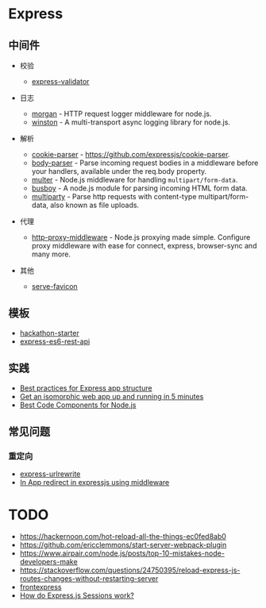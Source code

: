 Express
=======

## 中间件

- 校验

    - [express-validator](https://github.com/ctavan/express-validator)

- 日志

    - [morgan](https://github.com/expressjs/morgan) - HTTP request logger middleware for node.js.
    - [winston](https://github.com/winstonjs/winston) - A multi-transport async logging library for node.js.

- 解析

    - [cookie-parser](https://www.npmjs.com/package/cookie-parser) - https://github.com/expressjs/cookie-parser.
    - [body-parser](https://github.com/expressjs/body-parser) - Parse incoming request bodies in a middleware before your handlers, available under the req.body property.
    - [multer](https://github.com/expressjs/multer) - Node.js middleware for handling `multipart/form-data`.
    - [busboy](https://github.com/mscdex/busboy) - A node.js module for parsing incoming HTML form data.
    - [multiparty](https://github.com/pillarjs/multiparty) - Parse http requests with content-type multipart/form-data, also known as file uploads.

- 代理

    - [http-proxy-middleware](https://www.npmjs.com/package/http-proxy-middleware) - Node.js proxying made simple. Configure proxy middleware with ease for connect, express, browser-sync and many more.

- 其他

    - [serve-favicon](https://github.com/expressjs/serve-favicon)

## 模板

- [hackathon-starter](https://github.com/sahat/hackathon-starter)
- [express-es6-rest-api](https://github.com/developit/express-es6-rest-api)

## 实践

- [Best practices for Express app structure](https://www.terlici.com/2014/08/25/best-practices-express-structure.html)
- [Get an isomorphic web app up and running in 5 minutes](https://hackernoon.com/get-an-isomorphic-web-app-up-and-running-in-5-minutes-72da028c15dd)
- [Best Code Components for Node.js](https://www.datree.io/blog/best-code-components-for-node.js?utm_source=social&utm_medium=fb&utm_campaign=apr23&utm_content=nodejs)

## 常见问题

### 重定向
- [express-urlrewrite](https://github.com/kapouer/express-urlrewrite)
- [In App redirect in expressjs using middleware](https://stackoverflow.com/questions/19079497/in-app-redirect-in-expressjs-using-middleware)


# TODO

- https://hackernoon.com/hot-reload-all-the-things-ec0fed8ab0
- https://github.com/ericclemmons/start-server-webpack-plugin
- https://www.airpair.com/node.js/posts/top-10-mistakes-node-developers-make
- https://stackoverflow.com/questions/24750395/reload-express-js-routes-changes-without-restarting-server
- [frontexpress](https://github.com/camelaissani/frontexpress)
- [How do Express.js Sessions work?](https://medium.com/dailyjs/techniques-for-decomposing-react-components-e8a1081ef5da)
